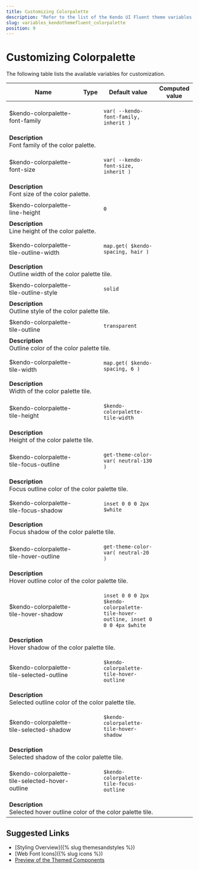 ```yaml
---
title: Customizing Colorpalette
description: "Refer to the list of the Kendo UI Fluent theme variables available for customization."
slug: variables_kendothemefluent_colorpalette
position: 9
---
```


# Customizing Colorpalette

The following table lists the available variables for customization.

<table class="theme-variables">
    <colgroup>
    <col style="width: 200px; white-space:nowrap;" />
    <col />
    <col />
    <col />
</colgroup>
<thead>
    <tr>
        <th>Name</th>
        <th>Type</th>
        <th>Default value</th>
        <th>Computed value</th>
    </tr>
</thead>
<tbody>
        <tr>
    <td>$kendo-colorpalette-font-family</td>
    <td></td>
<td>

`var( --kendo-font-family, inherit )`

</td>
<td>



</td>
</tr>
<tr>
    <td colspan="4" class="theme-variables-description-container"><div><b>Description</b><div class="theme-variables-description">Font family of the color palette.</div></div>
    </td>
</tr>
<tr>
    <td>$kendo-colorpalette-font-size</td>
    <td></td>
<td>

`var( --kendo-font-size, inherit )`

</td>
<td>



</td>
</tr>
<tr>
    <td colspan="4" class="theme-variables-description-container"><div><b>Description</b><div class="theme-variables-description">Font size of the color palette.</div></div>
    </td>
</tr>
<tr>
    <td>$kendo-colorpalette-line-height</td>
    <td></td>
<td>

`0`

</td>
<td>



</td>
</tr>
<tr>
    <td colspan="4" class="theme-variables-description-container"><div><b>Description</b><div class="theme-variables-description">Line height of the color palette.</div></div>
    </td>
</tr>
<tr>
    <td>$kendo-colorpalette-tile-outline-width</td>
    <td></td>
<td>

`map.get( $kendo-spacing, hair )`

</td>
<td>



</td>
</tr>
<tr>
    <td colspan="4" class="theme-variables-description-container"><div><b>Description</b><div class="theme-variables-description">Outline width of the color palette tile.</div></div>
    </td>
</tr>
<tr>
    <td>$kendo-colorpalette-tile-outline-style</td>
    <td></td>
<td>

`solid`

</td>
<td>



</td>
</tr>
<tr>
    <td colspan="4" class="theme-variables-description-container"><div><b>Description</b><div class="theme-variables-description">Outline style of the color palette tile.</div></div>
    </td>
</tr>
<tr>
    <td>$kendo-colorpalette-tile-outline</td>
    <td></td>
<td>

`transparent`

</td>
<td>



</td>
</tr>
<tr>
    <td colspan="4" class="theme-variables-description-container"><div><b>Description</b><div class="theme-variables-description">Outline color of the color palette tile.</div></div>
    </td>
</tr>
<tr>
    <td>$kendo-colorpalette-tile-width</td>
    <td></td>
<td>

`map.get( $kendo-spacing, 6 )`

</td>
<td>



</td>
</tr>
<tr>
    <td colspan="4" class="theme-variables-description-container"><div><b>Description</b><div class="theme-variables-description">Width of the color palette tile.</div></div>
    </td>
</tr>
<tr>
    <td>$kendo-colorpalette-tile-height</td>
    <td></td>
<td>

`$kendo-colorpalette-tile-width`

</td>
<td>



</td>
</tr>
<tr>
    <td colspan="4" class="theme-variables-description-container"><div><b>Description</b><div class="theme-variables-description">Height of the color palette tile.</div></div>
    </td>
</tr>
<tr>
    <td>$kendo-colorpalette-tile-focus-outline</td>
    <td></td>
<td>

`get-theme-color-var( neutral-130 )`

</td>
<td>



</td>
</tr>
<tr>
    <td colspan="4" class="theme-variables-description-container"><div><b>Description</b><div class="theme-variables-description">Focus outline color of the color palette tile.</div></div>
    </td>
</tr>
<tr>
    <td>$kendo-colorpalette-tile-focus-shadow</td>
    <td></td>
<td>

`inset 0 0 0 2px $white`

</td>
<td>



</td>
</tr>
<tr>
    <td colspan="4" class="theme-variables-description-container"><div><b>Description</b><div class="theme-variables-description">Focus shadow of the color palette tile.</div></div>
    </td>
</tr>
<tr>
    <td>$kendo-colorpalette-tile-hover-outline</td>
    <td></td>
<td>

`get-theme-color-var( neutral-20 )`

</td>
<td>



</td>
</tr>
<tr>
    <td colspan="4" class="theme-variables-description-container"><div><b>Description</b><div class="theme-variables-description">Hover outline color of the color palette tile.</div></div>
    </td>
</tr>
<tr>
    <td>$kendo-colorpalette-tile-hover-shadow</td>
    <td></td>
<td>

`inset 0 0 0 2px $kendo-colorpalette-tile-hover-outline, inset 0 0 0 4px $white`

</td>
<td>



</td>
</tr>
<tr>
    <td colspan="4" class="theme-variables-description-container"><div><b>Description</b><div class="theme-variables-description">Hover shadow of the color palette tile.</div></div>
    </td>
</tr>
<tr>
    <td>$kendo-colorpalette-tile-selected-outline</td>
    <td></td>
<td>

`$kendo-colorpalette-tile-hover-outline`

</td>
<td>



</td>
</tr>
<tr>
    <td colspan="4" class="theme-variables-description-container"><div><b>Description</b><div class="theme-variables-description">Selected outline color of the color palette tile.</div></div>
    </td>
</tr>
<tr>
    <td>$kendo-colorpalette-tile-selected-shadow</td>
    <td></td>
<td>

`$kendo-colorpalette-tile-hover-shadow`

</td>
<td>



</td>
</tr>
<tr>
    <td colspan="4" class="theme-variables-description-container"><div><b>Description</b><div class="theme-variables-description">Selected shadow of the color palette tile.</div></div>
    </td>
</tr>
<tr>
    <td>$kendo-colorpalette-tile-selected-hover-outline</td>
    <td></td>
<td>

`$kendo-colorpalette-tile-focus-outline`

</td>
<td>



</td>
</tr>
<tr>
    <td colspan="4" class="theme-variables-description-container"><div><b>Description</b><div class="theme-variables-description">Selected hover outline color of the color palette tile.</div></div>
    </td>
</tr>
</tbody>
</table>

## Suggested Links

* [Styling Overview]({% slug themesandstyles %})
* [Web Font Icons]({% slug icons %})
* [Preview of the Themed Components](../)

